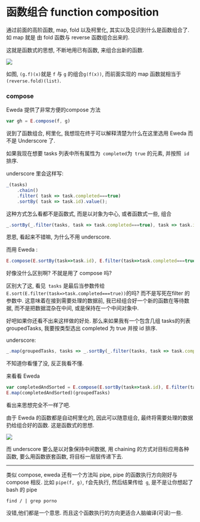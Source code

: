 # 函数组合 function composition

通过前面的高阶函数,  map, fold 以及柯里化, 其实以及见识到什么是函数组合了. 如 map 就是 由 fold 函数与 reverse 函数组合出来的.

这就是函数式的思想, 不断地用已有函数, 来组合出新的函数.

![](http://turner.faculty.swau.edu/mathematics/materialslibrary/images/composition.jpg)

如图, `(g.f)(x)`就是 `f` 与 `g`
的组合`g(f(x))`, 而前面实现的 map 函数就相当于 `(reverse.fold)(list)`.

### compose

Eweda 提供了非常方便的compose 方法
```js
var gh = E.compose(f, g)
```

说到了函数组合, 柯里化, 我想现在终于可以解释清楚为什么在这里选用 Eweda 而不是 Underscore 了.

如果我现在想要 tasks 列表中所有属性为` completed`为` true` 的元素, 并按照` id` 排序.

underscore 里会这样写:
```js
_(tasks)
    .chain()
    .filter( task => task.completed===true)
    .sortBy( task => task.id).value();
```

这种方式怎么看都不是函数式, 而是以对象为中心, 或者函数式一些, 组合
```js
_.sortBy(_.filter(tasks, task => task.completed===true), task => task.id)
```

恩恩, 看起来不错嘛, 为什么不用 underscore.

而用 Eweda :
```js
E.compose(E.sortBy(task=>task.id), E.filter(task=>task.completed===true))(tasks)
```
好像没什么区别啊? 不就是用了 compose 吗?

区别大了这, 看见` tasks` 是最后当参数传给`E.sort(E.filter(task=>task.completed===true))`的吗? 而不是写死在filter 的参数中. 这意味着在接到需要处理的数据前, 我已经组合好一个新的函数在等待数据, 而不是把数据混杂在中间, 或是保持在一个中间对象中.

好吧如果你还看不出来这样做的好处. 那么来如果我有一个包含几组 tasks的列表 groupedTasks, 我要按类型选出 completed 为 true 并按 id 排序.

underscore:
```js
_.map(groupedTasks, tasks => _.sortBy(_.filter(tasks, task => task.completed===true), task => task.id))

```
不知道你看懂了没, 反正我看不懂.

来看看 Eweda
```js
var completedAndSorted = E.compose(E.sortBy(task=>task.id), E.filter(task=>task.completed===true))
E.map(completedAndSorted)(groupedTasks)
```
看出来思想完全不一样了吧.

由于 Eweda 的函数都是自动柯里化的, 因此可以随意组合, 最终将需要处理的数据扔给组合好的函数. 这是函数式的思想.

![](http://www.moebiusnoodles.com/s/wp-content/uploads/2012/09/ThreeFunctionMachines.jpg)

而 underscore 要么是以对象保持中间数据, 用 chaining 的方式对目标应用各种函数, 要么用函数嵌套函数, 将目标一层层传递下去.

-----
类似 compose, eweda 还有一个方法叫 pipe, pipe 的函数执行方向刚好与 compose 相反. 比如 `pipe(f, g)`, `f`会先执行, 然后结果传给` g`, 是不是让你想起了 bash 的 pipe
```
find / | grep porno
```
没错,他们都是一个意思. 而且这个函数执行的方向更适合人脑编译(可读)一些.
